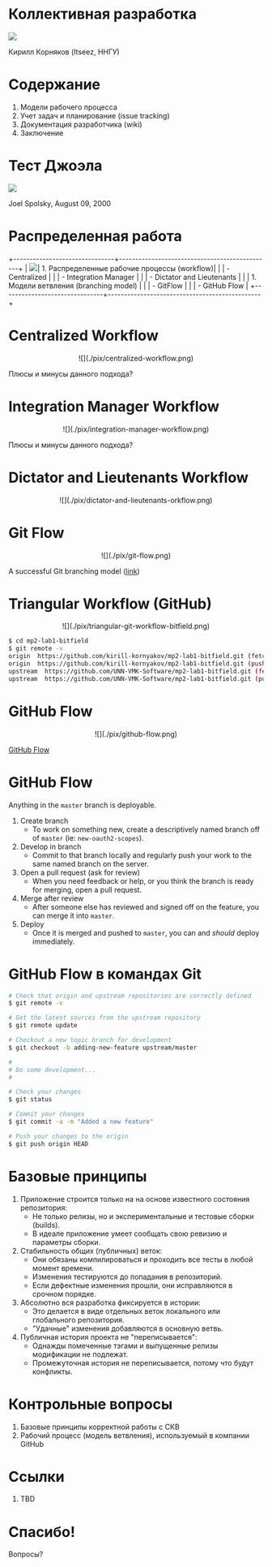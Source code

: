 # Коллективная разработка

![](./pix/linux-report.png)

Кирилл Корняков (Itseez, ННГУ)

<!-- TODO
  - Вставить заглавную картинку
  - Демо?
-->

# Содержание

  1. Модели рабочего процесса
  1. Учет задач и планирование (issue tracking)
  1. Документация разработчика (wiki)
  1. Заключение

# Тест Джоэла

![](../gpix/joel-test.png)

Joel Spolsky, August 09, 2000

<!-- TOC -->

# Распределенная работа

+-------------------------------+-----------------------------------------------+
| ![](./pix/distributed-git.png)|  1. Распределенные рабочие процессы (workflow)|
|                               |     - Centralized                             |
|                               |     - Integration Manager                     |
|                               |     - Dictator and Lieutenants                |
|                               |  1. Модели ветвления (branching model)        |
|                               |     - GitFlow                                 |
|                               |     - GitHub Flow                             |
+-------------------------------+-----------------------------------------------+

# Centralized Workflow

<center> ![](./pix/centralized-workflow.png) </center>

Плюсы и минусы данного подхода?

# Integration Manager Workflow

<center> ![](./pix/integration-manager-workflow.png) </center>

Плюсы и минусы данного подхода?

# Dictator and Lieutenants Workflow

<center> ![](./pix/dictator-and-lieutenants-orkflow.png) </center>

# Git Flow

<center> ![](./pix/git-flow.png) </center>

A successful Git branching model ([link](http://nvie.com/posts/a-successful-git-branching-model/))

# Triangular Workflow (GitHub)

<center> ![](./pix/triangular-git-workflow-bitfield.png) </center>

```bash
$ cd mp2-lab1-bitfield
$ git remote -v
origin  https://github.com/kirill-kornyakov/mp2-lab1-bitfield.git (fetch)
origin  https://github.com/kirill-kornyakov/mp2-lab1-bitfield.git (push)
upstream  https://github.com/UNN-VMK-Software/mp2-lab1-bitfield.git (fetch)
upstream  https://github.com/UNN-VMK-Software/mp2-lab1-bitfield.git (push)
```

# GitHub Flow

<center> ![](./pix/github-flow.png) </center>

[GitHub Flow](http://scottchacon.com/2011/08/31/github-flow.html)

# GitHub Flow

Anything in the `master` branch is deployable.

  1. Create branch
     - To work on something new, create a descriptively named branch off of
       `master` (ie: `new-oauth2-scopes`).
  1. Develop in branch
     - Commit to that branch locally and regularly push your work to the same
       named branch on the server.
  1. Open a pull request (ask for review)
     - When you need feedback or help, or you think the branch is ready for
       merging, open a pull request.
  1. Merge after review
     - After someone else has reviewed and signed off on the feature, you can
       merge it into `master`.
  1. Deploy
     - Once it is merged and pushed to `master`, you can and _should_ deploy
       immediately.

# GitHub Flow в командах Git

```bash
# Check that origin and upstream repositories are correctly defined
$ git remote -v

# Get the latest sources from the upstream repository
$ git remote update

# Checkout a new topic branch for development
$ git checkout -b adding-new-feature upstream/master

#
# Do some development...
#

# Check your changes
$ git status

# Commit your changes
$ git commit -a -m "Added a new feature"

# Push your changes to the origin
$ git push origin HEAD
```

<!-- TOC -->

# Базовые принципы

  1. Приложение строится только на на основе известного состояния репозитория:
     - Не только релизы, но и экспериментальные и тестовые сборки (builds).
     - В идеале приложение умеет сообщать свою ревизию и параметры сборки.
  1. Стабильность общих (публичных) веток:
     - Они обязаны компилироваться и проходить все тесты в любой момент времени.
     - Изменения тестируются до попадания в репозиторий.
     - Если дефектные изменения прошли, они исправляются в срочном порядке.
  1. Абсолютно вся разработка фиксируется в истории:
     - Это делается в виде отдельных веток локального или глобального репозитория.
     - "Удачные" изменения добавляются в основную ветвь.
  1. Публичная история проекта не "переписывается":
     - Однажды помеченные тэгами и выпущенные релизы модификации не подлежат.
     - Промежуточная история не переписывается, потому что будут конфликты.

# Контрольные вопросы

  1. Базовые принципы корректной работы с СКВ
  1. Рабочий процесс (модель ветвления), используемый в компании GitHub

# Ссылки

  1. TBD

# Спасибо!

Вопросы?

<!-- LINKS -->

